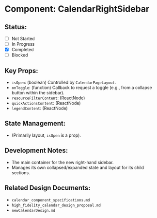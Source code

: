 # Component: CalendarRightSidebar

## Status:
- [ ] Not Started
- [ ] In Progress
- [x] Completed
- [ ] Blocked

## Key Props:
- `isOpen`: (boolean) Controlled by `CalendarPageLayout`.
- `onToggle`: (function) Callback to request a toggle (e.g., from a collapse button within the sidebar).
- `resourceFilterContent`: (ReactNode)
- `quickActionsContent`: (ReactNode)
- `legendContent`: (ReactNode)

## State Management:
- (Primarily layout, `isOpen` is a prop).

## Development Notes:
- The main container for the new right-hand sidebar.
- Manages its own collapsed/expanded state and layout for its child sections.

## Related Design Documents:
- `calendar_component_specifications.md`
- `high_fidelity_calendar_design_proposal.md`
- `newCalendarDesign.md`
